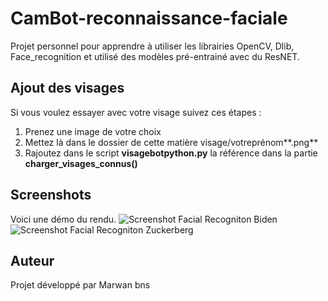 # CamBot-reconnaissance-faciale
Projet personnel pour apprendre à utiliser les librairies OpenCV, Dlib, Face_recognition et utilisé des modèles pré-entrainé avec du ResNET.

## Ajout des visages
Si vous voulez essayer avec votre visage suivez ces étapes :
1. Prenez une image de votre choix
2. Mettez là dans le dossier de cette matière visage/votreprénom**.png**
3. Rajoutez dans le script **visagebotpython.py** la référence dans la partie **charger_visages_connus()**

## Screenshots
Voici une démo du rendu.
![Screenshot Facial Recogniton Biden](imagesreadme/ScreenshotBiden.png)
![Screenshot Facial Recogniton Zuckerberg](imagesreadme/ScreenshotZuckerberg.png)

##  Auteur
Projet développé par Marwan bns
